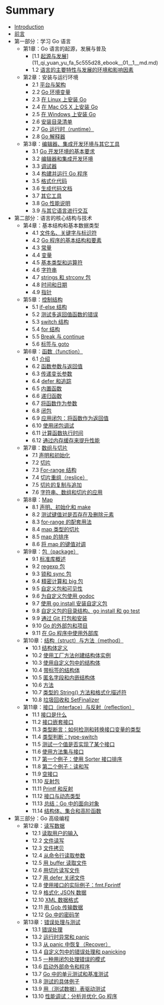 # Summary

* [Introduction](README.md)
* [前言](eBook/preface.md)
* 第一部分：学习 Go 语言
   * 第1章：Go 语言的起源，发展与普及
       * [1.1 [起源与发展](eBook/01.1.md)](11_qi_yuan_yu_fa_5c555d28_ebook__01__1__md.md)
       * 1.2 [语言的主要特性与发展的环境和影响因素](eBook/01.2.md)
   * 第2章：安装与运行环境
       * 2.1 [平台与架构](eBook/02.1.md)
       * 2.2 [Go 环境变量](eBook/02.2.md)
       * 2.3 [在 Linux 上安装 Go](eBook/02.3.md)
       * 2.4 [在 Mac OS X 上安装 Go](eBook/02.4.md)
       * 2.5 [在 Windows 上安装 Go](eBook/02.5.md)
       * 2.6 [安装目录清单](eBook/02.6.md)
       * 2.7 [Go 运行时（runtime）](eBook/02.7.md)
       * 2.8 [Go 解释器](eBook/02.8.md)
   * 第3章：[编辑器、集成开发环境与其它工具](eBook/03.0.md)
       * 3.1 [Go 开发环境的基本要求](eBook/03.1.md)
       * 3.2 [编辑器和集成开发环境](eBook/03.2.md)
       * 3.3 [调试器](eBook/03.3.md)
       * 3.4 [构建并运行 Go 程序](eBook/03.4.md)
       * 3.5 [格式化代码](eBook/03.5.md)
       * 3.6 [生成代码文档](eBook/03.6.md)
       * 3.7 [其它工具](eBook/03.7.md)
       * 3.8 [Go 性能说明](eBook/03.8.md)
       * 3.9 [与其它语言进行交互](eBook/03.9.md)
* 第二部分：语言的核心结构与技术
   * 第4章：基本结构和基本数据类型
       * 4.1 [文件名、关键字与标识符](eBook/04.1.md)
       * 4.2 [Go 程序的基本结构和要素](eBook/04.2.md)
       * 4.3 [常量](eBook/04.3.md)
       * 4.4 [变量](eBook/04.4.md)
       * 4.5 [基本类型和运算符](eBook/04.5.md)
       * 4.6 [字符串](eBook/04.6.md)
       * 4.7 [strings 和 strconv 包](eBook/04.7.md)
       * 4.8 [时间和日期](eBook/04.8.md)
       * 4.9 [指针](eBook/04.9.md)
   * 第5章：[控制结构](eBook/05.0.md)
       * 5.1 [if-else 结构](eBook/05.1.md)
       * 5.2 [测试多返回值函数的错误](eBook/05.2.md)
       * 5.3 [switch 结构](eBook/05.3.md)
       * 5.4 [for 结构](eBook/05.4.md)
       * 5.5 [Break 与 continue](eBook/05.5.md)
       * 5.6 [标签与 goto](eBook/05.6.md)
   * 第6章：[函数（function）](eBook/06.0.md)
       * 6.1 [介绍](eBook/06.1.md)
       * 6.2 [函数参数与返回值](eBook/06.2.md)
       * 6.3 [传递变长参数](eBook/06.3.md)
       * 6.4 [defer 和追踪](eBook/06.4.md)
       * 6.5 [内置函数](eBook/06.5.md)
       * 6.6 [递归函数](eBook/06.6.md)
       * 6.7 [将函数作为参数](eBook/06.7.md)
       * 6.8 [闭包](eBook/06.8.md)
       * 6.9 [应用闭包：将函数作为返回值](eBook/06.9.md)
       * 6.10 [使用闭包调试](eBook/06.10.md)
       * 6.11 [计算函数执行时间](eBook/06.11.md)
       * 6.12 [通过内存缓存来提升性能](eBook/06.12.md)
   * 第7章：[数组与切片](eBook/07.0.md)
       * 7.1 [声明和初始化](eBook/07.1.md)
       * 7.2 [切片](eBook/07.2.md)
       * 7.3 [For-range 结构](eBook/07.3.md)
       * 7.4 [切片重组（reslice）](eBook/07.4.md)
       * 7.5 [切片的复制与追加](eBook/07.5.md)
       * 7.6 [字符串、数组和切片的应用](eBook/07.6.md)
   * 第8章：[Map](eBook/08.0.md)
       * 8.1 [声明、初始化和 make](eBook/08.1.md)
       * 8.2 [测试键值对是否存在及删除元素](eBook/08.2.md)
       * 8.3 [for-range 的配套用法](eBook/08.3.md)
       * 8.4 [map 类型的切片](eBook/08.4.md)
       * 8.5 [map 的排序](eBook/08.5.md)
       * 8.6 [将 map 的键值对调](eBook/08.6.md)
   * 第9章：[包（package）](eBook/09.0.md)
       * 9.1 [标准库概述](eBook/09.1.md)
       * 9.2 [regexp 包](eBook/09.2.md)
       * 9.3 [锁和 sync 包](eBook/09.3.md)
       * 9.4 [精密计算和 big 包](eBook/09.4.md)
       * 9.5 [自定义包和可见性](eBook/09.5.md)
       * 9.6 [为自定义包使用 godoc](eBook/09.6.md)
       * 9.7 [使用 go install 安装自定义包](eBook/09.7.md)
       * 9.8 [自定义包的目录结构、go install 和 go test](eBook/09.8.md)
       * 9.9 [通过 Git 打包和安装](eBook/09.9.md)
       * 9.10 [Go 的外部包和项目](eBook/09.10.md)
       * 9.11 [在 Go 程序中使用外部库](eBook/09.11.md)
   * 第10章：[结构（struct）与方法（method）](eBook/10.0.md)
       * 10.1 [结构体定义](eBook/10.1.md)
       * 10.2 [使用工厂方法创建结构体实例](eBook/10.2.md)
       * 10.3 [使用自定义包中的结构体](eBook/10.3.md)
       * 10.4 [带标签的结构体](eBook/10.4.md)
       * 10.5 [匿名字段和内嵌结构体](eBook/10.5.md)
       * 10.6 [方法](eBook/10.6.md)
       * 10.7 [类型的 String() 方法和格式化描述符](eBook/10.7.md)
       * 10.8 [垃圾回收和 SetFinalizer](eBook/10.8.md)
   * 第11章：[接口（interface）与反射（reflection）](eBook/11.0.md)
       * 11.1 [接口是什么](eBook/11.1.md)
       * 11.2 [接口嵌套接口](eBook/11.2.md)
       * 11.3 [类型断言：如何检测和转换接口变量的类型](eBook/11.3.md)
       * 11.4 [类型判断：type-switch](eBook/11.4.md)
       * 11.5 [测试一个值是否实现了某个接口](eBook/11.5.md)
       * 11.6 [使用方法集与接口](eBook/11.6.md)
       * 11.7 [第一个例子：使用 Sorter 接口排序](eBook/11.7.md)
       * 11.8 [第二个例子：读和写](eBook/11.8.md)
       * 11.9 [空接口](eBook/11.9.md)
       * 11.10 [反射包](11.10.md)
       * 11.11 [Printf 和反射](11.11.md)
       * 11.12 [接口与动态类型](11.12.md)
       * 11.13 [总结：Go 中的面向对象](11.13.md)
       * 11.14 [结构体、集合和高阶函数](11.14.md)
* 第三部分：Go 高级编程
   * 第12章：[读写数据](12.0.md)
       * 12.1 [读取用户的输入](12.1.md)
       * 12.2 [文件读写](12.2.md)
       * 12.3 [文件拷贝](12.3.md)
       * 12.4 [从命令行读取参数](12.4.md)
       * 12.5 [用 buffer 读取文件](12.5.md)
       * 12.6 [用切片读写文件](12.6.md)
       * 12.7 [用 defer 关闭文件](12.7.md)
       * 12.8 [使用接口的实际例子：fmt.Fprintf](12.8.md)
       * 12.9 [格式化 JSON 数据](12.9.md)
       * 12.10 [XML 数据格式](12.10.md)
       * 12.11 [用 Gob 传输数据](12.11.md)
       * 12.12 [Go 中的密码学](12.12.md)
   * 第13章：[错误处理与测试](13.0.md)
       * 13.1 [错误处理](13.1.md)
       * 13.2 [运行时异常和 panic](13.2.md)
       * 13.3 [从 panic 中恢复（Recover）](13.3.md)
       * 13.4 [自定义包中的错误处理和 panicking](13.4.md)
       * 13.5 [一种用闭包处理错误的模式](13.5.md)
       * 13.6 [启动外部命令和程序](13.6.md)
       * 13.7 [Go 中的单元测试和基准测试](13.7.md)
       * 13.8 [测试的具体例子](13.8.md)
       * 13.9 [用（测试数据）表驱动测试](13.9.md)
       * 13.10 [性能调试：分析并优化 Go 程序](13.10.md)

